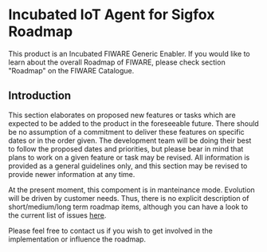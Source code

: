 # Incubated IoT Agent for Sigfox Roadmap

This product is an Incubated FIWARE Generic Enabler. If you would like to learn about the overall Roadmap of FIWARE,
please check section "Roadmap" on the FIWARE Catalogue.

## Introduction

This section elaborates on proposed new features or tasks which are expected to be added to the product in the
foreseeable future. There should be no assumption of a commitment to deliver these features on specific dates or in the
order given. The development team will be doing their best to follow the proposed dates and priorities, but please bear
in mind that plans to work on a given feature or task may be revised. All information is provided as a general
guidelines only, and this section may be revised to provide newer information at any time.

At the present moment, this compoment is in manteinance mode. Evolution will be driven by customer needs.
Thus, there is no explicit description of short/medium/long term roadmap items, although you can have
a look to the current list of issues [here](https://github.com/telefonicaid/sigfox-iotagent/issues).

Please feel free to contact us if you wish to get involved in the implementation or influence the roadmap.

